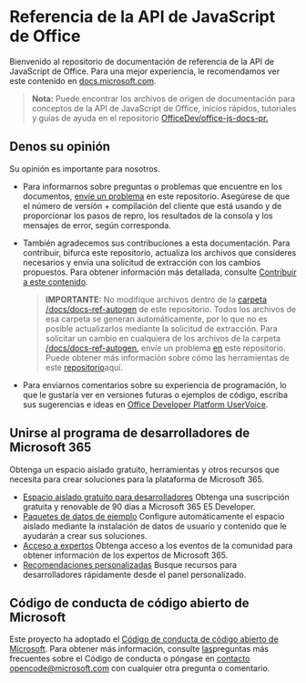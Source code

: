 # <a name="office-javascript-api-reference"></a>Referencia de la API de JavaScript de Office

Bienvenido al repositorio de documentación de referencia de la API de JavaScript de Office. Para una mejor experiencia, le recomendamos ver este contenido en [docs.microsoft.com](https://docs.microsoft.com/javascript/api/overview/office).

> **Nota:** Puede encontrar los archivos de origen de documentación para conceptos de la API de JavaScript de Office, inicios rápidos, tutoriales y guías de ayuda en el repositorio [OfficeDev/office-js-docs-pr.](https://github.com/OfficeDev/office-js-docs-pr)

## <a name="give-us-your-feedback"></a>Denos su opinión

Su opinión es importante para nosotros.

* Para informarnos sobre preguntas o problemas que encuentre en los documentos, [envíe un problema](https://github.com/OfficeDev/office-js-docs-reference/issues) en este repositorio. Asegúrese de que el número de versión + compilación del cliente que está usando y de proporcionar los pasos de repro, los resultados de la consola y los mensajes de error, según corresponda.

* También agradecemos sus contribuciones a esta documentación. Para contribuir, bifurca este repositorio, actualiza los archivos que consideres necesarios y envía una solicitud de extracción con los cambios propuestos. Para obtener información más detallada, consulte [Contribuir a este contenido](Contributing.md).

    > **IMPORTANTE:** No modifique archivos dentro de la [carpeta /docs/docs-ref-autogen](https://github.com/OfficeDev/office-js-docs-reference/tree/master/docs/docs-ref-autogen) de este repositorio. Todos los archivos de esa carpeta se generan automáticamente, por lo que no es posible actualizarlos mediante la solicitud de extracción. Para solicitar un cambio en cualquiera de los archivos de la carpeta [/docs/docs-ref-autogen,](https://github.com/OfficeDev/office-js-docs-reference/tree/master/docs/docs-ref-autogen) envíe un problema [en](https://github.com/OfficeDev/office-js-docs-reference/issues) este repositorio. Puede obtener más información sobre cómo las herramientas de este [repositorio](https://github.com/OfficeDev/office-js-docs-reference/blob/master/DocumentationToolingNotes.md)aquí.

* Para enviarnos comentarios sobre su experiencia de programación, lo que le gustaría ver en versiones futuras o ejemplos de código, escriba sus sugerencias e ideas en [Office Developer Platform UserVoice](https://officespdev.uservoice.com/).

## <a name="join-the-microsoft-365-developer-program"></a>Unirse al programa de desarrolladores de Microsoft 365
Obtenga un espacio aislado gratuito, herramientas y otros recursos que necesita para crear soluciones para la plataforma de Microsoft 365.
- [Espacio aislado gratuito para desarrolladores](https://developer.microsoft.com/microsoft-365/dev-program#Subscription) Obtenga una suscripción gratuita y renovable de 90 días a Microsoft 365 E5 Developer.
- [Paquetes de datos de ejemplo](https://developer.microsoft.com/microsoft-365/dev-program#Sample) Configure automáticamente el espacio aislado mediante la instalación de datos de usuario y contenido que le ayudarán a crear sus soluciones.
- [Acceso a expertos](https://developer.microsoft.com/microsoft-365/dev-program#Experts) Obtenga acceso a los eventos de la comunidad para obtener información de los expertos de Microsoft 365.
- [Recomendaciones personalizadas](https://developer.microsoft.com/microsoft-365/dev-program#Recommendations) Busque recursos para desarrolladores rápidamente desde el panel personalizado.


## <a name="microsoft-open-source-code-of-conduct"></a>Código de conducta de código abierto de Microsoft

Este proyecto ha adoptado el [Código de conducta de código abierto de Microsoft](https://opensource.microsoft.com/codeofconduct/).
Para obtener más información, consulte [las](https://opensource.microsoft.com/codeofconduct/faq/)preguntas más frecuentes sobre el Código de conducta o póngase en [contacto opencode@microsoft.com](mailto:opencode@microsoft.com) con cualquier otra pregunta o comentario.
